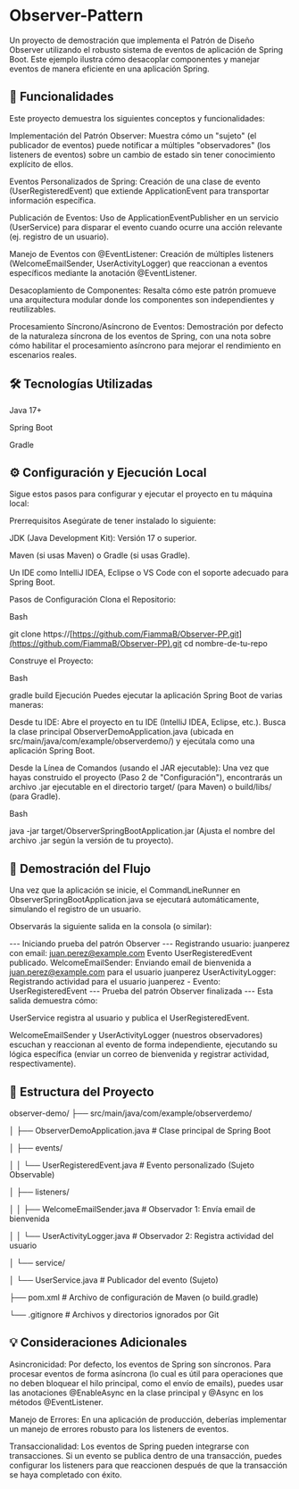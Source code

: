 
# Observer-Pattern

Un proyecto de demostración que implementa el Patrón de Diseño Observer utilizando el robusto sistema de eventos de aplicación de Spring Boot. Este ejemplo ilustra cómo desacoplar componentes y manejar eventos de manera eficiente en una aplicación Spring.

## 🚀 Funcionalidades

Este proyecto demuestra los siguientes conceptos y funcionalidades:

Implementación del Patrón Observer: Muestra cómo un "sujeto" (el publicador de eventos) puede notificar a múltiples "observadores" (los listeners de eventos) sobre un cambio de estado sin tener conocimiento explícito de ellos.

Eventos Personalizados de Spring: Creación de una clase de evento (UserRegisteredEvent) que extiende ApplicationEvent para transportar información específica.

Publicación de Eventos: Uso de ApplicationEventPublisher en un servicio (UserService) para disparar el evento cuando ocurre una acción relevante (ej. registro de un usuario).

Manejo de Eventos con @EventListener: Creación de múltiples listeners (WelcomeEmailSender, UserActivityLogger) que reaccionan a eventos específicos mediante la anotación @EventListener.

Desacoplamiento de Componentes: Resalta cómo este patrón promueve una arquitectura modular donde los componentes son independientes y reutilizables.

Procesamiento Síncrono/Asíncrono de Eventos: Demostración por defecto de la naturaleza síncrona de los eventos de Spring, con una nota sobre cómo habilitar el procesamiento asíncrono para mejorar el rendimiento en escenarios reales.

## 🛠️ Tecnologías Utilizadas
Java 17+ 

Spring Boot 

 Gradle

## ⚙️ Configuración y Ejecución Local
Sigue estos pasos para configurar y ejecutar el proyecto en tu máquina local:

Prerrequisitos
Asegúrate de tener instalado lo siguiente:

JDK (Java Development Kit): Versión 17 o superior.

Maven (si usas Maven) o Gradle (si usas Gradle).

Un IDE como IntelliJ IDEA, Eclipse o VS Code con el soporte adecuado para Spring Boot.

Pasos de Configuración
Clona el Repositorio:

Bash

git clone https://[https://github.com/FiammaB/Observer-PP.git](https://github.com/FiammaB/Observer-PP).git
cd nombre-de-tu-repo


Construye el Proyecto:

Bash

gradle build
Ejecución
Puedes ejecutar la aplicación Spring Boot de varias maneras:

Desde tu IDE:
Abre el proyecto en tu IDE (IntelliJ IDEA, Eclipse, etc.). Busca la clase principal ObserverDemoApplication.java (ubicada en src/main/java/com/example/observerdemo/) y ejecútala como una aplicación Spring Boot.

Desde la Línea de Comandos (usando el JAR ejecutable):
Una vez que hayas construido el proyecto (Paso 2 de "Configuración"), encontrarás un archivo .jar ejecutable en el directorio target/ (para Maven) o build/libs/ (para Gradle).

Bash

java -jar target/ObserverSpringBootApplication.jar
(Ajusta el nombre del archivo .jar según la versión de tu proyecto).

## 🧪 Demostración del Flujo
Una vez que la aplicación se inicie, el CommandLineRunner en ObserverSpringBootApplication.java se ejecutará automáticamente, simulando el registro de un usuario.

Observarás la siguiente salida en la consola (o similar):

--- Iniciando prueba del patrón Observer ---
Registrando usuario: juanperez con email: juan.perez@example.com
Evento UserRegisteredEvent publicado.
WelcomeEmailSender: Enviando email de bienvenida a juan.perez@example.com para el usuario juanperez
UserActivityLogger: Registrando actividad para el usuario juanperez - Evento: UserRegisteredEvent
--- Prueba del patrón Observer finalizada ---
Esta salida demuestra cómo:

UserService registra al usuario y publica el UserRegisteredEvent.

WelcomeEmailSender y UserActivityLogger (nuestros observadores) escuchan y reaccionan al evento de forma independiente, ejecutando su lógica específica (enviar un correo de bienvenida y registrar actividad, respectivamente).
 
## 📂 Estructura del Proyecto

observer-demo/
├── src/main/java/com/example/observerdemo/

│   ├── ObserverDemoApplication.java  # Clase principal de Spring Boot

│   ├── events/

│   │   └── UserRegisteredEvent.java  # Evento personalizado (Sujeto Observable)

│   ├── listeners/

│   │   ├── WelcomeEmailSender.java   # Observador 1: Envía email de bienvenida

│   │   └── UserActivityLogger.java   # Observador 2: Registra actividad del usuario

│   └── service/

│       └── UserService.java          # Publicador del evento (Sujeto)

├── pom.xml                           # Archivo de configuración de Maven (o build.gradle)

└── .gitignore                        # Archivos y directorios ignorados por Git


## 💡 Consideraciones Adicionales

Asincronicidad: Por defecto, los eventos de Spring son síncronos. Para procesar eventos de forma asíncrona (lo cual es útil para operaciones que no deben bloquear el hilo principal, como el envío de emails), puedes usar las anotaciones @EnableAsync en la clase principal y @Async en los métodos @EventListener.

Manejo de Errores: En una aplicación de producción, deberías implementar un manejo de errores robusto para los listeners de eventos.

Transaccionalidad: Los eventos de Spring pueden integrarse con transacciones. Si un evento se publica dentro de una transacción, puedes configurar los listeners para que reaccionen después de que la transacción se haya completado con éxito.


